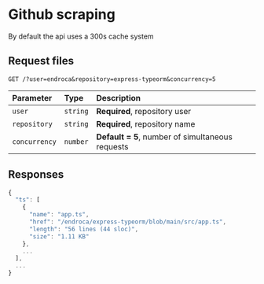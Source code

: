 # Github scraping

By default the api uses a 300s cache system

## Request files

```http
GET /?user=endroca&repository=express-typeorm&concurrency=5
```

| Parameter     | Type     | Description                                      |
| :------------ | :------- | :----------------------------------------------- |
| `user`        | `string` | **Required**, repository user                    |
| `repository`  | `string` | **Required**, repository name                    |
| `concurrency` | `number` | **Default = 5**, number of simultaneous requests |

## Responses

```javascript
{
  "ts": [
    {
      "name": "app.ts",
      "href": "/endroca/express-typeorm/blob/main/src/app.ts",
      "length": "56 lines (44 sloc)",
      "size": "1.11 KB"
    },
    ...
  ],
  ...
}
```
